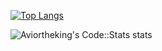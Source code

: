 [![Top Langs](https://codestats-readme.vercel.app/api/top-langs/?username=gio-bon&layout=compact&language_count=30)](https://github.com/aviortheking/codestats-readme)

![Aviortheking's Code::Stats stats](https://codestats-readme.vercel.app/api?username=gio-bon&show_icons=true)

